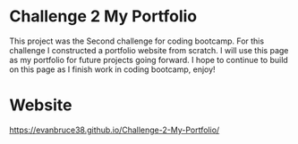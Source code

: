 # Challenge 2 My Portfolio
This project was the Second challenge for coding bootcamp. For this challenge I constructed a portfolio website from scratch. I will use this page as my portfolio for future projects going forward. I hope to continue to build on this page as I finish work in coding bootcamp, enjoy!

# Website
https://evanbruce38.github.io/Challenge-2-My-Portfolio/

